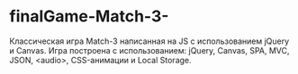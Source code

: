 # finalGame-Match-3-
Классическая игра Match-3 написанная на JS с использованием jQuery и Canvas. Игра построена с использованием:  jQuery, Canvas, SPA, MVC, JSON, &lt;audio>, CSS-анимации и Local Storage.
